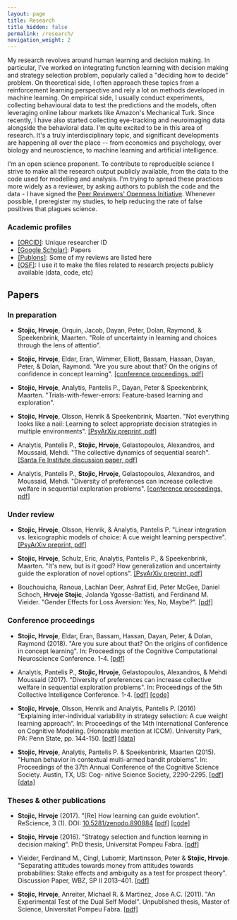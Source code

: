 ```yaml
---
layout: page
title: Research
title_hidden: false
permalink: /research/
navigation_weight: 2
---
```



My research revolves around human learning and decision making. In particular, I've worked on integrating function learning with decision making and strategy selection problem, popularly called a "deciding how to decide" problem. On theoretical side, I often approach these topics from a reinforcement learning perspective and rely a lot on methods developed in machine learning. On empirical side, I usually conduct experiments, collecting behavioural data to test the predictions and the models, often leveraging online labour markets like Amazon's Mechanical Turk. Since recently, I have also started collecting eye-tracking and neuroimaging data alongside the behavioral data. I'm quite excited to be in this area of research. It's a truly interdisciplinary topic, and significant developments are happening all over the place -- from economics and psychology, over biology and neuroscience, to machine learning and artificial intelligence.

I'm an open science proponent. To contribute to reproducible science I strive to make all the research output publicly available, from the data to the code used for modelling and analysis. I'm trying to spread these practices more widely as a reviewer, by asking authors to publish the code and the data - I have signed the [Peer Reviewers' Openness Initiative](https://opennessinitiative.org/). Whenever possible, I preregister my studies, to help reducing the rate of false positives that plagues science. 


### Academic profiles 

- [[ORCID]](https://orcid.org/0000-0002-9699-9052): Unique researcher ID
- [[Google Scholar]](https://scholar.google.co.uk/citations?user=wTjU3isAAAAJ&hl=en): Papers  
- [[Publons]](https://publons.com/author/1175768/hrvoje-stojic#profile): Some of my reviews are listed here
- [[OSF]](https://osf.io/utrga/): I use it to make the files related to research projects publicly available (data, code, etc)   


## Papers

### In preparation

- **Stojic, Hrvoje**, Orquin, Jacob, Dayan, Peter, Dolan, Raymond, & Speekenbrink, Maarten. "Role of uncertainty in learning and choices through the lens of attentio".

- **Stojic, Hrvoje**, Eldar, Eran, Wimmer, Elliott, Bassam, Hassan, Dayan, Peter, & Dolan, Raymond. "Are you sure about that? On the origins of confidence in concept learning". [[conference proceedings, pdf]](https://ccneuro.org/showDoc.php?s=W&pn=1197)

- **Stojic, Hrvoje**, Analytis, Pantelis P., Dayan, Peter & Speekenbrink, Maarten. "Trials-with-fewer-errors: Feature-based learning and exploration". 

- **Stojic, Hrvoje**, Olsson, Henrik & Speekenbrink, Maarten. "Not everything looks like a nail: Learning to select appropriate decision strategies in multiple environments". [[PsyArXiv preprint, pdf]](https://psyarxiv.com/fma3p/download)

- Analytis, Pantelis P., **Stojic, Hrvoje**, Gelastopoulos, Alexandros, and Moussaid, Mehdi. "The collective dynamics of sequential search". [[Santa Fe Institute discussion paper, pdf]](http://www.santafe.edu/media/workingpapers/15-06-023.pdf)

- Analytis, Pantelis P., **Stojic, Hrvoje**, Gelastopoulos, Alexandros, and Moussaid, Mehdi. "Diversity of preferences can increase collective welfare in sequential exploration problems". [[conference proceedings, pdf]](https://osf.io/jt25s/)


### Under review

- **Stojic, Hrvoje**, Olsson, Henrik, & Analytis, Pantelis P. "Linear integration vs. lexicographic models of choice: A cue weight learning perspective". [[PsyArXiv preprint, pdf]](https://psyarxiv.com/yj2zc)

- **Stojic, Hrvoje**, Schulz, Eric, Analytis, Pantelis P., & Speekenbrink, Maarten. "It's new, but is it good? How generalization and uncertainty guide the exploration of novel options". [[PsyArXiv preprint, pdf]](https://psyarxiv.com/p6zev)

- Bouchouicha, Ranoua, Lachlan Deer, Ashraf Eid, Peter McGee, Daniel Schoch, **Hrvoje Stojic**, Jolanda Ygosse-Battisti, and Ferdinand M. Vieider. "Gender Effects for Loss Aversion: Yes, No, Maybe?". [[pdf]](http://www.ferdinandvieider.com/gender_loss_aversion.pdf)


### Conference proceedings

- **Stojic, Hrvoje**, Eldar, Eran, Bassam, Hassan, Dayan, Peter, & Dolan, Raymond (2018). "Are you sure about that? On the origins of confidence in concept learning". In: Proceedings of the Cognitive Computational Neuroscience Conference. 1-4. [[pdf]](https://ccneuro.org/showDoc.php?s=W&pn=1197) 

- Analytis, Pantelis P., **Stojic, Hrvoje**, Gelastopoulos, Alexandros, & Mehdi Moussaid (2017). "Diversity of preferences can increase collective welfare in sequential exploration problems". In: Proceedings of the 5th Collective Intelligence Conference. 1-4. [[pdf]](https://osf.io/jt25s/) [[code]](https://osf.io/87m2d/)

- **Stojic, Hrvoje**, Olsson, Henrik and Analytis, Pantelis P. (2016) “Explaining inter-individual variability in strategy selection: A cue weight learning approach”. In: Proceedings of the 14th International Conference on Cognitive Modeling. (Honorable mention at ICCM). University Park, PA: Penn State, pp. 144-150. [[pdf]](http://acs.ist.psu.edu/iccm2016/proceedings/stojic2016iccm.pdf) [[data]](https://dx.doi.org/10.6084/m9.figshare.1609680)

- **Stojic, Hrvoje**, Analytis, Pantelis P. & Speekenbrink, Maarten (2015). "Human behavior in contextual multi-armed bandit problems". In: Proceedings of the 37th Annual Conference of the Cognitive Science Society. Austin, TX, US: Cog-
nitive Science Society, 2290-2295. [[pdf]](https://mindmodeling.org/cogsci2015/papers/0394/paper0394.pdf) [[data]](http://dx.doi.org/10.6084/m9.figshare.1314099)


### Theses & other publications 

- **Stojic, Hrvoje** (2017). "[Re] How learning can guide evolution". ReScience, 3 (1). DOI: [10.5281/zenodo.890884](https://zenodo.org/record/890884) [[pdf]](https://github.com/ReScience-Archives/Stojic-2017/raw/master/article/Stojic-2017.pdf) [[code]](https://github.com/hstojic/HintonNowlan1987_replication)

- **Stojic, Hrvoje** (2016). "Strategy selection and function learning in decision making". PhD thesis, Universitat Pompeu Fabra. [[pdf]](http://www.tdx.cat/bitstream/handle/10803/400136/ths.pdf?sequence=1&isAllowed=y)

- Vieider, Ferdinand M., Cingl, Lubomir, Martinsson, Peter & **Stojic, Hrvoje**. "Separating attitudes towards money from attitudes towards probabilities: Stake effects and ambiguity as a test for prospect theory". Discussion Paper, WBZ, SP II 2013–401. [[pdf]](http://hdl.handle.net/10419/83653)

- **Stojic, Hrvoje**, Anreiter, Michael R. & Martinez, Jose A.C. (2011). "An Experimental Test of the Dual Self Model". Unpublished thesis, Master of Science, Universitat Pompeu Fabra. [[pdf]](https://www.researchgate.net/profile/Hrvoje_Stojic/publication/281558709_An_Experimental_Test_of_the_Dual_Self_Model/links/55edeb7408aef559dc438458/An-Experimental-Test-of-the-Dual-Self-Model.pdf?origin=publication_detail&ev=pub_int_prw_xdl&msrp=lf9hUCMionbXKvOV_KIW0rKAhUZPK6K6JxcX6jbPnDlZA4uW3ukmq1gp5_7dfD0CTR5nb1TK6GeQ83qGmvPnLlYLf5WnaNH0UcBPLHP3oPZ5m6dk20YRwRX7.TbxZXJ6f5kajcB6adyMmO663yTkXPJANB7EV-vXiRQjy5PdThM69bKCTwIzDR_W768jZiSaIE0mF7rLHGLJHTtb5RkvcorsGf7Q6WQ.5SfZfXfJMfGcVf0ZNB9t41YRFZhm58JO2dYyDeGw44f9Iv3A_HfZYMX3lm-beS_hHWKGUnDu_2h9M7bCwyqtq26YDR3nX1tTc7asTw.pCsEXfCSiiikduaYPXjIuP_iR2q9jfwhJKp0fatVUPFrZOCHdu5V3SWnIvVbzb8p5Een-xjpmNxZreusGkkvdPuJgKkJhEsnFdrRHg)
